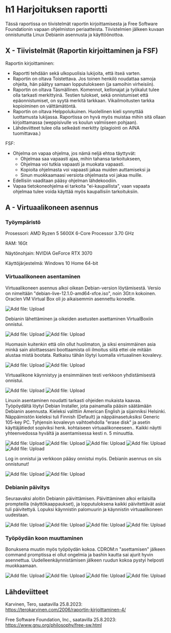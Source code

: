 # h1 Harjoituksen raportti

Tässä raportissa on tiivistelmät raportin kirjoittamisesta ja Free Software Foundationin vapaan ohjelmiston periaatteista. Tiivistelmien jälkeen kuvaan onnistunutta Linux Debianin asennusta ja käyttöönottoa.

## X - Tiivistelmät (Raportin kirjoittaminen ja FSF)

Raportin kirjoittaminen:

- Raportti tehdään sekä ulkopuolisia lukijoita, että itseä varten.
- Raportin on oltava Toistettava. Jos toinen henkilö noudattaa samoja ohjeita, hän päätyy samaan lopputulokseen (ja samoihin virheisiin).
- Raportin on oltava Täsmällinen. Komennot, kellonajat ja työkalut tulee olla tarkasti merkittyinä. Testien tulokset, sekä onnistumiset että epäonnistumiset, on syytä merkitä tarkkaan. Vikailmoitusten tarkka
kopioiminen on välttämätöntä. 
- Raportin on oltava Helppolukuinen. Huolellinen kieli synnyttää luottamusta lukijassa. Raportissa on hyvä myös muistaa mihin sitä ollaan kirjoittamassa (weppisivulle vs koulun valmiiseen pohjaan).
- Lähdeviitteet tulee olla selkeästi merkitty (plagiointi on AINA tuomittavaa.)

FSF:

- Ohjelma on vapaa ohjelma, jos nämä neljä ehtoa täyttyvät:
   - Ohjelmaa saa vapaasti ajaa, mihin tahansa tarkoitukseen,
   - Ohjelmaa voi tutkia vapaasti ja muokata vapaasti.
   - Kopioita ohjelmasta voi vapaasti jakaa muiden auttamiseksi ja
   - Sinun muokkaamaasi versiota ohjelmasta voi jakaa muille.
- Edellisiin vaaditaan pääsy ohjelman lähdekoodiin.
- Vapaa tietokoneohjelma ei tarkoita "ei-kaupallista", vaan vapaata ohjelmaa tulee voida käyttää myös kaupallisiin tarkoituksiin.



## A - Virtuaalikoneen asennus

### Työympäristö

Prosessori: AMD Ryzen 5 5600X 6-Core Processor 3.70 GHz

RAM: 16Gt

Näytönohjain: NVIDIA GeForce RTX 3070

Käyttöjärjestelmä: Windows 10 Home 64-bit


### Virtuaalikoneen asentaminen

Virtuaalikoneen asennus alkoi oikean Debian-version löytämisestä. Versio on nimeltään "debian-live-12.1.0-amd64-xfce.iso", noin 3Gt:n kokoinen. Oraclen VM Virtual Box oli jo aikaisemmin asennettu koneelle. 

![Add file: Upload](DebianVersio.png)


Debianin lähettäminen ja oikeiden asetusten asettaminen VirtualBoxiin onnistui.

![Add file: Upload](Debian64bit.png)
![Add file: Upload](DebianHardware.png)




Huomasin kuitenkin että olin ollut huolimaton, ja siksi ensimmäinen asia minkä sain aloittaessani boottaamista oli ilmoitus siitä ettei ole mitään alustaa mistä bootata. Ratkaisu tähän löytyi luomalla virtuaalinen kovalevy.

![Add file: Upload](NoBootableMedium.png)
![Add file: Upload](DebianDisk.png)




Virtuaalikone käynnistyy ja ensimmäinen testi verkkoon yhdistämisestä onnistui.

![Add file: Upload](DebianRunning.png)
![Add file: Upload](VerkkoToimii.png)




Linuxin asentaminen noudatti tarkasti ohjeiden mukaista kaavaa. Työpöydältä löytyi Debian Installer, jota painamalla pääsin säätämään Debianin asennusta. Kieleksi valittiin American English ja sijainniksi Helsinki. Näppäimistön kieleksi tuli Finnish (Default) ja näppäinasetuksiksi Generic 105-key PC. Tyhjensin kovalevyn vaihtoehdolla "erase disk" ja asetin käyttäjätiedot sopiviksi henk. kohtaiseen virtuaalikoneeseen.. 
Kaikki näytti yhteenvedossa hyvältä ja asentamisessa kesti n. 5 minuuttia.

![Add file: Upload](DebianWelcome.png)
![Add file: Upload](DebianKeyboard.png)
![Add file: Upload](DebianPartition.png)
![Add file: Upload](DebianUser.png)
![Add file: Upload](DebianSummary.png)




Log in onnistui ja verkkoon pääsy onnistui myös. Debianin asennus on siis onnistunut!

![Add file: Upload](DebianLogIn.png)
![Add file: Upload](DebianVerkkoToimii.png)


### Debianin päivitys

Seuraavaksi aloitin Debianin päivittämisen. Päivittäminen alkoi erilaisilla prompteilla (näyttökaappaukset), ja lopputuloksena kaikki päivitettävät asiat tuli päivitettyä. Lopuksi käynnistin palomuurin ja käynnistin virtuaalikoneen uudestaan.

![Add file: Upload](DebianSudoUpdate.png)
![Add file: Upload](DebianUpgrade.png)
![Add file: Upload](DebianFirewall.png)
![Add file: Upload](DebianRestart.png)


### Työpöydän koon muuttaminen

Bonuksena muutin myös työpöydän kokoa. CDROM:n "asettamisen" jälkeen command promptissa ei ollut ongelmia ja bashin kautta sai ajurit hyvin asennettua. Uudelleenkäynnistämisen jälkeen ruudun kokoa pystyi helposti muokkaamaan.

![Add file: Upload](DebianScreenResize1.png)
![Add file: Upload](DebianScreenResize2.png)
![Add file: Upload](DebianScreenResize3.png)
![Add file: Upload](DebianScreenResize4.png)





## Lähdeviitteet

Karvinen, Tero, saatavilla 25.8.2023: https://terokarvinen.com/2006/raportin-kirjoittaminen-4/

Free Software Foundation, Inc., saatavilla 25.8.2023: https://www.gnu.org/philosophy/free-sw.html
